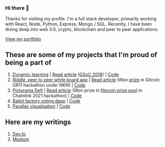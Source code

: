 ### Hi there 👋

Thanks for visiting my profile. I'm a full stack developer, primarily working with React, Node, Python, Express, Mongo / SQL. Recently, I have been diving deep into web 3.0, crypto, blockchain and peer to peer applications. 

[View my portfolio](https://jithinks.netlify.app/)

## These are some of my projects that I'm proud of being a part of

1. [Dynamic learning](https://dl-next.herokuapp.com/workbook/5f7b2e204f79be001765eda9) | [Read article](https://dev.to/jithinks97/dynamic-learning-an-open-source-tool-to-teach-effectively-using-interactive-visualisations-450n) ([GSoC 2018](https://medium.com/processing-foundation/improving-science-and-math-education-using-p5-js-d434beea465c)) | [Code](https://github.com/dynamic-learning/next-client)
2. [Riddle, peer to peer white board app](https://nkn-riddle.netlify.app/) | [Read article](https://nkn.org/community/blog/riddle-a-collaborative-whiteboard-web-app-powered-by-nkn/) (Won [prize](https://gitcoin.co/issue/nknorg/nBounty/6/100026449) in Gitcoin GR11 hackathon under NKN) | [Code](https://github.com/JithinKS97/riddle)
3. [Picturama Defi](https://picturama-defi.netlify.app/) | [Read article](https://devpost.com/software/picturama-defi-financing-independent-cinema) (Won prize in [filecoin prize pool](https://chainlink-fall-hackathon-2021.devpost.com/submissions/search?utf8=%E2%9C%93&prize_filter%5Bprizes%5D%5B%5D=49660) in Chainlink 2021 hackathon) | [Code](https://github.com/picturama-defi/contracts)
4. [Ballot factory voting dapp](https://ballot-factory.netlify.app) | [Code](https://github.com/JithinKS97/ballot-factory)
5. [Parallax visualisation](https://jithinks97.github.io/GEC/Parallax%20finished/Parallax_night/sketch/index.html) | [Code](https://github.com/JithinKS97/JithinKS97.github.io/tree/master/GEC/Parallax%20finished/Parallax_night/sketch)

## Here are my writings

1. [Dev.to](https://dev.to/jithinks)
2. [Medium](https://medium.com/@jithunni.ks)
